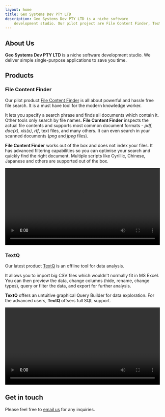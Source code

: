 ```yaml
---
layout: home
title: Geo Systems Dev PTY LTD
description: Geo Systems Dev PTY LTD is a niche software
    development studio. Our pilot project are File Content Finder, TextQ, and Data Transformer.
---
```


<!-- # What is it? -->

<h2>About Us</h2>

<strong>Geo Systems Dev PTY LTD</strong> is a niche software
development studio. We deliver simple
single-purpose applications to save you time.



<h2>Products</h2>

<h3>File Content Finder</h3>

Our pilot product <a href="/products/file-content-finder">File Content Finder</a>
is all about powerful and hassle free file search.
It is a must have tool for the modern knowledge worker.

It lets you specify a search phrase and finds all documents which contain it. 
Other tools only search by file names. 
<strong>File Content Finder</strong> inspects the actual 
file contents and supports most common document formats - *pdf*, *doc(x)*, *xls(x)*, 
*rtf*, text files, and many others. 
It can even search in your scanned documents (*png* and *jpeg* files).

<strong>File Content Finder</strong> works out of the box and does not index your files.
It has advanced filtering capabilities so you can optimise your search and quickly
find the right document. Multiple scripts like Cyrillic, Chinese, Japanese and others
are supported out of the box. 

<p class="image-gallery">
<video controls id="myVideo" width="100%" class='video-js' controls preload='auto' data-setup='{}'>
    <source src="/products/file-content-finder/fcf-from-youtube.mp4" type="video/mp4">
    Your browser doesn't support HTML5 video tag.
</video>
</p>

<h3>TextQ</h3>

Our latest product <a href="/products/textq">TextQ</a>
is an offline tool for data analysis.


It allows you to import big CSV files which wouldn't normally fit in MS Excel.
You can then preview the data, change columns (hide, rename, change types), query or filter
the data, and export for further analysis.

<strong>TextQ</strong> offers an untuitive graphical Query Builder for data exploration.
For the advanced users, <strong>TextQ</strong> offsers full SQL support.

<p class="image-gallery">
<video controls id="myVideo" width="100%" class='video-js' controls preload='auto' data-setup='{}'>
    <source src="/products/textq/TextQ.mp4" type="video/mp4">
    Your browser doesn't support HTML5 video tag.
</video>
</p>

<h2>Get in touch</h2>

Please feel free to <a href="mailto:geo.systems.developer@gmail.com">email us</a> for any inquiries.
